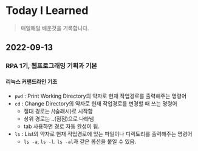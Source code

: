 # Today I Learned
> 매일매일 배운것을 기록합니다.

## 2022-09-13
### RPA 1기, 웹프로그래밍 기획과 기본
#### 리눅스 커맨드라인 기초
- `pwd` : Print Working Directory의 약자로 현재 작업경로를 출력해주는 명령어
- `cd` : Change Directory의 약자로 현재 작업경로를 변경할 때 쓰는 명령어
  - 절대 경로는 /(슬래시)로 시작함
  - 상위 경로는 ..(점점)으로 나타냄
  - tab 사용하면 경로 자동 완성이 됨.
- `ls` : List의 약자로 현재 작업경로에 있는 파일이나 디렉토리를 출력해주는 명령어
  - `ls -a`, `ls -l`. `ls -al`과 같은 옵션을 붙일 수 있음.
